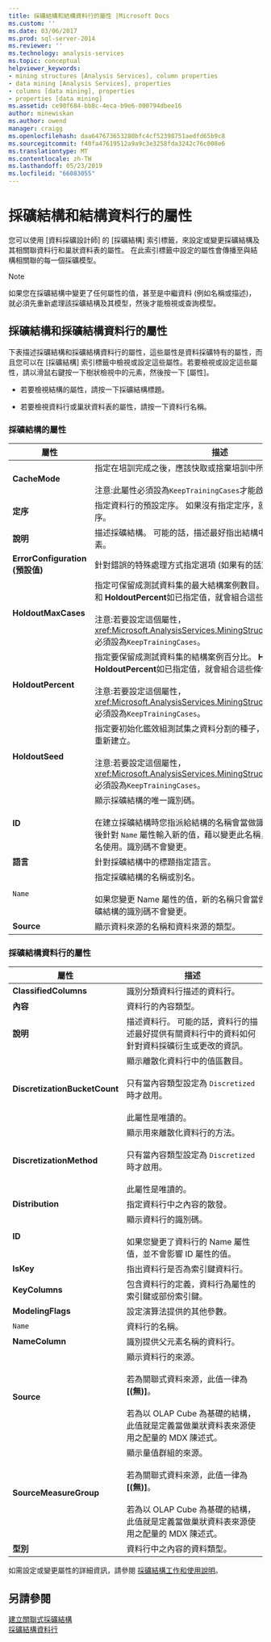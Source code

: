 ```yaml
---
title: 採礦結構和結構資料行的屬性 |Microsoft Docs
ms.custom: ''
ms.date: 03/06/2017
ms.prod: sql-server-2014
ms.reviewer: ''
ms.technology: analysis-services
ms.topic: conceptual
helpviewer_keywords:
- mining structures [Analysis Services], column properties
- data mining [Analysis Services], properties
- columns [data mining], properties
- properties [data mining]
ms.assetid: ce90f684-bb8c-4eca-b9e6-000794dbee16
author: minewiskan
ms.author: owend
manager: craigg
ms.openlocfilehash: daa647673653280bfc4cf52398751aedfd65b9c8
ms.sourcegitcommit: f40fa47619512a9a9c3e3258fda3242c76c008e6
ms.translationtype: MT
ms.contentlocale: zh-TW
ms.lasthandoff: 05/23/2019
ms.locfileid: "66083055"
---
```

# <a name="properties-for-mining-structure-and-structure-columns"></a>採礦結構和結構資料行的屬性
  您可以使用 [資料採礦設計師] 的 [採礦結構] 索引標籤，來設定或變更採礦結構及其相關聯資料行和巢狀資料表的屬性。 在此索引標籤中設定的屬性會傳播至與結構相關聯的每一個採礦模型。  
  
> [!NOTE]  
>  如果您在採礦結構中變更了任何屬性的值，甚至是中繼資料 (例如名稱或描述)，就必須先重新處理該採礦結構及其模型，然後才能檢視或查詢模型。  
  
## <a name="properties-of-mining-structures-and-mining-structure-columns"></a>採礦結構和採礦結構資料行的屬性  
 下表描述採礦結構和採礦結構資料行的屬性，這些屬性是資料採礦特有的屬性，而且您可以在 [採礦結構] 索引標籤中檢視或設定這些屬性。若要檢視或設定這些屬性，請以滑鼠右鍵按一下樹狀檢視中的元素，然後按一下 [屬性]。  
  
-   若要檢視結構的屬性，請按一下採礦結構標題。  
  
-   若要檢視資料行或巢狀資料表的屬性，請按一下資料行名稱。  
  
### <a name="properties-of-the-mining-structure"></a>採礦結構的屬性  
  
|屬性|描述|  
|--------------|-----------------|  
|**CacheMode**|指定在培訓完成之後，應該快取或捨棄培訓中所使用的案例。<br /><br /> 注意:此屬性必須設為`KeepTrainingCases`才能啟用鑽研和鑑效組。|  
|**定序**|指定資料行的預設定序。 如果沒有指定定序，就會使用伺服器的定序。|  
|**說明**|描述採礦結構。 可能的話，描述最好指出結構中資料的用途和構成要素。|  
|**ErrorConfiguration (預設值)**|針對錯誤的特殊處理方式指定選項 (如果有的話)。|  
|**HoldoutMaxCases**|指定可保留成測試資料集的最大結構案例數目。  **HoldoutMaxCases** 和 **HoldoutPercent**如已指定值，就會組合這些條件。<br /><br /> 注意:若要設定這個屬性，<xref:Microsoft.AnalysisServices.MiningStructure.CacheMode%2A>必須設為`KeepTrainingCases`。|  
|**HoldoutPercent**|指定要保留成測試資料集的結構案例百分比。 **HoldoutMaxCases** 和 **HoldoutPercent**如已指定值，就會組合這些條件。<br /><br /> 注意:若要設定這個屬性，<xref:Microsoft.AnalysisServices.MiningStructure.CacheMode%2A>必須設為`KeepTrainingCases`。|  
|**HoldoutSeed**|指定要初始化鑑效組測試集之資料分割的種子，以便確保測試資料集可重新建立。<br /><br /> 注意:若要設定這個屬性，<xref:Microsoft.AnalysisServices.MiningStructure.CacheMode%2A>必須設為`KeepTrainingCases`。|  
|**ID**|顯示採礦結構的唯一識別碼。<br /><br /> 在建立採礦結構時您指派給結構的名稱會當做識別碼使用。 如果您之後針對 `Name` 屬性輸入新的值，藉以變更此名稱，新的名稱只會當做別名使用。識別碼不會變更。|  
|**語言**|針對採礦結構中的標題指定語言。|  
|`Name`|指定採礦結構的名稱或別名。<br /><br /> 如果您變更 Name 屬性的值，新的名稱只會當做標題或別名使用。採礦結構的識別碼不會變更。|  
|**Source**|顯示資料來源的名稱和資料來源的類型。|  
  
### <a name="properties-of-the-mining-structure-columns"></a>採礦結構資料行的屬性  
  
|屬性|描述|  
|--------------|-----------------|  
|**ClassifiedColumns**|識別分類資料行描述的資料行。|  
|**內容**|資料行的內容類型。|  
|**說明**|描述資料行。 可能的話，資料行的描述最好提供有關資料行中的資料如何針對資料採礦衍生或更改的資訊。|  
|**DiscretizationBucketCount**|顯示離散化資料行中的值區數目。<br /><br /> 只有當內容類型設定為 `Discretized` 時才啟用。<br /><br /> 此屬性是唯讀的。|  
|**DiscretizationMethod**|顯示用來離散化資料行的方法。<br /><br /> 只有當內容類型設定為 `Discretized` 時才啟用。<br /><br /> 此屬性是唯讀的。|  
|**Distribution**|指定資料行中之內容的散發。|  
|**ID**|顯示資料行的識別碼。<br /><br /> 如果您變更了資料行的 Name 屬性值，並不會影響 ID 屬性的值。|  
|**IsKey**|指出資料行是否為索引鍵資料行。|  
|**KeyColumns**|包含資料行的定義，資料行為屬性的索引鍵或部份索引鍵。|  
|**ModelingFlags**|設定演算法提供的其他參數。|  
|`Name`|資料行的名稱。|  
|**NameColumn**|識別提供父元素名稱的資料行。|  
|**Source**|顯示資料行的來源。<br /><br /> 若為關聯式資料來源，此值一律為 **[(無)]**。<br /><br /> 若為以 OLAP Cube 為基礎的結構，此值就是定義當做巢狀資料表來源使用之配量的 MDX 陳述式。|  
|**SourceMeasureGroup**|顯示量值群組的來源。<br /><br /> 若為關聯式資料來源，此值一律為 **[(無)]**。<br /><br /> 若為以 OLAP Cube 為基礎的結構，此值就是定義當做巢狀資料表來源使用之配量的 MDX 陳述式。|  
|**型別**|資料行中之內容的資料類型。|  
  
 如需設定或變更屬性的詳細資訊，請參閱 [採礦結構工作和使用說明](mining-structure-tasks-and-how-tos.md)。  
  
## <a name="see-also"></a>另請參閱  
 [建立關聯式採礦結構](create-a-relational-mining-structure.md)   
 [採礦結構資料行](mining-structure-columns.md)  
  
  
